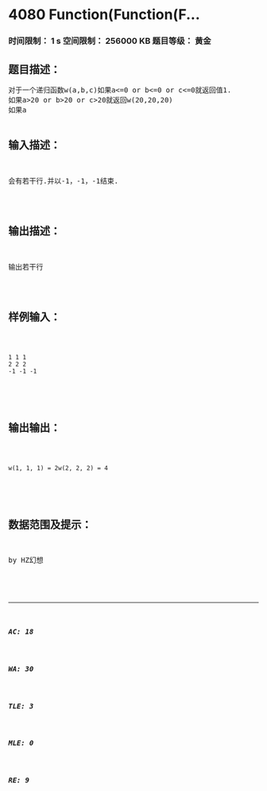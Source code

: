 # 4080 Function(Function(F...   
### 时间限制： 1 s     空间限制： 256000 KB     题目等级： 黄金  
## 题目描述：  

<pre>
对于一个递归函数w(a,b,c)如果a<=0 or b<=0 or c<=0就返回值1.  
如果a>20 or b>20 or c>20就返回w(20,20,20)  
如果a<b并且b<c 就返回w(a,b,c-1)+w(a,b-1,c-1)-w(a,b-1,c)  
其它别的情况就返回w(a-1,b,c)+w(a-1,b-1,c)+w(a-1,b,c-1)-w(a-1,b-1,c-1)这是个简单的递归函数，但实现起来可能会有些问题。当a,b,c均为15时，调用的次数将非常的多。你要想个办法才行.  

</pre>
  
  
## 输入描述：  

<pre>
会有若干行.并以-1，-1，-1结束.
</pre>
  
  
## 输出描述：  

<pre>
输出若干行
</pre>
  
  
## 样例输入：  

<pre><code>
1 1 1
2 2 2
-1 -1 -1  

</code></pre>
  
  
## 输出输出：  

<pre><code>
w(1, 1, 1) = 2w(2, 2, 2) = 4  

</code></pre>
  
  
## 数据范围及提示：  

<pre>
by HZ幻想  

</pre>
  
  
***  

##### AC: 18  
##### WA: 30  
##### TLE: 3  
##### MLE: 0  
##### RE: 9  
